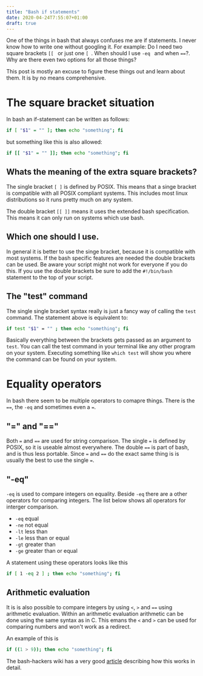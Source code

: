 ```yaml
---
title: "Bash if statements"
date: 2020-04-24T7:55:07+01:00
draft: true
---
```


One of the things in bash that always confuses me are if statements. I never know how to write one without googling it.
For example: Do I need two square brackets `[[ ` or just one `[ `. When should I use `-eq ` and when `==`?. Why are there even two options for all those things?

This post is mostly an excuse to figure these things out and learn about them. It is by no means comprehensive.

# The square bracket situation
In bash an if-statement can be written as follows:

```bash
if [ "$1" = "" ]; then echo "something"; fi
```

but something like this is also allowed:
```bash
if [[ "$1" = "" ]]; then echo "something"; fi
```

## Whats the meaning of the extra square brackets?

The single bracket `[ ]` is defined by POSIX. This means that a singe bracket is compatible with all POSIX compliant systems.
This includes most linux distributions so it runs pretty much on any system.

The double bracket `[[ ]]` means it uses the extended bash specification. This means it can only run on systems which use bash. 

## Which one should I use.
In general it is better to use the singe bracket, because it is compatible with most systems.
If the bash specific features are needed the double brackets can be used. Be aware your script might not work for everyone if you do this.
If you use the double brackets be sure to add the `#!/bin/bash` statement to the top of your script.

##  The "test" command
The single single bracket syntax really is just a fancy way of calling the `test` command. The statement above is equivalent to:

```bash
if test "$1" = "" ; then echo "something"; fi
```

Basically everything between the brackets gets passed as an argument to `test`. You can call the test command in your terminal like any other program on your system. Executing something like `which test` will show you where the command can be found on your system.

# Equality operators
In bash there seem to be multiple operators to comapre things. There is the `==`, the `-eq` and sometimes even a `=`.

## "=" and "=="
Both `=` and `==` are used for string comparison. The single `=` is defined by POSIX, so it is useable almost everywhere. The double `==` is part of bash, and is thus less portable. Since `=` and `==` do the exact same thing is is usually the best to use the single `=`.

## "-eq"
`-eq` is used to compare integers on equality. Beside `-eq` there are a other operators for comparing integers. The list below shows all operators for interger comparison.

- `-eq` equal
- `-ne` not equal
- `-lt` less than
- `-le` less than or equal
- `-gt` greater than
- `-ge` greater than or equal

A statement using these operators looks like this
```bash
if [ 1 -eq 2 ] ; then echo "something"; fi
```

## Arithmetic evaluation
It is is also possible to compare integers by using `<`, `>` and `==` using arithmetic evaluation. Within an arithmetic evaluation arithmetic can be done using the same syntax as in C. This emans the `<` and `>` can be used for comparing numbers and won't work as a redirect.

An example of this is
```bash
if ((1 > 9)); then echo "something"; fi
```
The bash-hackers wiki has a very good [article][0] describing how this works in detail. 



[0]: https://wiki.bash-hackers.org/syntax/arith_expr